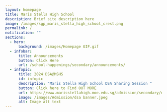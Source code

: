 ```yaml
---
layout: homepage
title: Maris Stella High School
description: Brief site description here
image: /images/sgp_maris_stella_high_school_crest.png
permalink: /
notification: ""
sections:
  - hero:
      background: /images/Homepage GIF.gif
  - infobar:
      title: Announcements
      button: Click Here
      url: /school-happenings/secondary/announcements/
  - infopic:
      title: 2024 DSA@MSHS
      id: infopic
      description: "Maris Stella High School DSA Sharing Session "
      button: Click here to Find OUT MORE
      url: https://www.marisstellahigh.moe.edu.sg/admission/secondary/direct-school-admission-dsa/welcome/
      image: /images/Admission/dsa banner.jpeg
      alt: Image alt text
---
```

